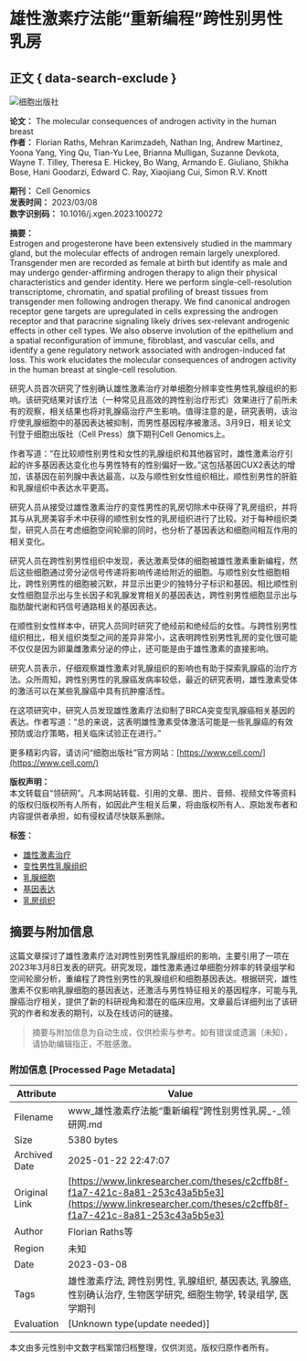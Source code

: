 # 雄性激素疗法能“重新编程”跨性别男性乳房

## 正文 { data-search-exclude }


![细胞出版社](https://cdn.linkresearcher.com/www.cell.com.jpeg)

**论文：** The molecular consequences of androgen activity in the human breast  
**作者：** Florian Raths, Mehran Karimzadeh, Nathan Ing, Andrew Martinez, Yoona Yang, Ying Qu, Tian-Yu Lee, Brianna Mulligan, Suzanne Devkota, Wayne T. Tilley, Theresa E. Hickey, Bo Wang, Armando E. Giuliano, Shikha Bose, Hani Goodarzi, Edward C. Ray, Xiaojiang Cui, Simon R.V. Knott  

**期刊：** Cell Genomics  
**发表时间：** 2023/03/08  
**数字识别码：** 10.1016/j.xgen.2023.100272  

**摘要：**  
Estrogen and progesterone have been extensively studied in the mammary gland, but the molecular effects of androgen remain largely unexplored. Transgender men are recorded as female at birth but identify as male and may undergo gender-affirming androgen therapy to align their physical characteristics and gender identity. Here we perform single-cell-resolution transcriptome, chromatin, and spatial profiling of breast tissues from transgender men following androgen therapy. We find canonical androgen receptor gene targets are upregulated in cells expressing the androgen receptor and that paracrine signaling likely drives sex-relevant androgenic effects in other cell types. We also observe involution of the epithelium and a spatial reconfiguration of immune, fibroblast, and vascular cells, and identify a gene regulatory network associated with androgen-induced fat loss. This work elucidates the molecular consequences of androgen activity in the human breast at single-cell resolution.

研究人员首次研究了性别确认雄性激素治疗对单细胞分辨率变性男性乳腺组织的影响。该研究结果对该疗法（一种常见且高效的跨性别治疗形式）效果进行了前所未有的观察，相关结果也将对乳腺癌治疗产生影响。值得注意的是，研究表明，该治疗使乳腺细胞中的基因表达被抑制，而男性基因程序被激活。3月9日，相关论文刊登于细胞出版社（Cell Press）旗下期刊Cell Genomics上。

作者写道：“在比较顺性别男性和女性的乳腺组织和其他器官时，雄性激素治疗引起的许多基因表达变化也与男性特有的性别偏好一致。”这包括基因CUX2表达的增加，该基因在前列腺中表达最高，以及与顺性别女性组织相比，顺性别男性的肝脏和乳腺组织中表达水平更高。

研究人员从接受过雄性激素治疗的变性男性的乳房切除术中获得了乳房组织，并将其与从乳房美容手术中获得的顺性别女性的乳房组织进行了比较。对于每种组织类型，研究人员在考虑细胞空间轮廓的同时，也分析了基因表达和细胞间相互作用的相关变化。

研究人员在跨性别男性组织中发现，表达激素受体的细胞被雄性激素重新编程，然后这些细胞通过旁分泌信号传递将影响传递给附近的细胞。与顺性别女性细胞相比，跨性别男性的细胞被沉默，并显示出更少的独特分子标识和基因。相比顺性别女性细胞显示出与生长因子和乳腺发育相关的基因表达，跨性别男性细胞显示出与脂肪酸代谢和钙信号通路相关的基因表达。

在顺性别女性样本中，研究人员同时研究了绝经前和绝经后的女性。与跨性别男性组织相比，相关组织类型之间的差异非常小，这表明跨性别男性乳房的变化很可能不仅仅是因为卵巢雌激素分泌的停止，还可能是由于雄性激素的直接影响。

研究人员表示，仔细观察雄性激素对乳腺组织的影响也有助于探索乳腺癌的治疗方法。众所周知，跨性别男性的乳腺癌发病率较低，最近的研究表明，雄性激素受体的激活可以在某些乳腺癌中具有抗肿瘤活性。

在这项研究中，研究人员发现雄性激素疗法抑制了BRCA突变型乳腺癌相关基因的表达。作者写道：“总的来说，这表明雄性激素受体激活可能是一些乳腺癌的有效预防或治疗策略，相关临床试验正在进行。”

更多精彩内容，请访问“细胞出版社”官方网站：[https://www.cell.com/](https://www.cell.com/)

**版权声明：**  
本文转载自“领研网”。凡本网站转载、引用的文章、图片、音频、视频文件等资料的版权归版权所有人所有，如因此产生相关后果，将由版权所有人、原始发布者和内容提供者承担，如有侵权请尽快联系删除。

**标签：**  
- [雄性激素治疗](https://www.linkresearcher.com/searchall?tab=theses&query=%E9%9B%84%E6%80%A7%E6%BF%80%E7%B4%A0%E6%B2%BB%E7%96%97)  
- [变性男性乳腺组织](https://www.linkresearcher.com/searchall?tab=theses&query=%E5%8F%98%E6%80%A7%E7%94%B7%E6%80%A7%E4%B9%B3%E8%85%BA%E7%BB%84%E7%BB%87)  
- [乳腺细胞](https://www.linkresearcher.com/searchall?tab=theses&query=%E4%B9%B3%E8%85%BA%E7%BB%86%E8%83%9E)  
- [基因表达](https://www.linkresearcher.com/searchall?tab=theses&query=%E5%9F%BA%E5%9B%A0%E8%A1%A8%E8%BE%BE)  
- [乳房组织](https://www.linkresearcher.com/searchall?tab=theses&query=%E4%B9%B3%E6%88%BF%E7%BB%84%E7%BB%87)  
<!-- tcd_original_link https://www.linkresearcher.com/theses/c2cffb8f-f1a7-421c-8a81-253c43a5b5e3 -->


## 摘要与附加信息

<!-- tcd_abstract -->
这篇文章探讨了雄性激素疗法对跨性别男性乳腺组织的影响，主要引用了一项在2023年3月8日发表的研究。研究发现，雄性激素通过单细胞分辨率的转录组学和空间轮廓分析，重编程了跨性别男性的乳腺组织和细胞基因表达。根据研究，雄性激素不仅影响乳腺细胞的基因表达，还激活与男性特征相关的基因程序，可能与乳腺癌治疗相关，提供了新的科研视角和潜在的临床应用。文章最后详细列出了该研究的作者和发表的期刊，以及在线访问的链接。
<!-- tcd_abstract_end -->

> 摘要与附加信息为自动生成，仅供检索与参考。如有错误或遗漏（未知），请协助编辑指正，不胜感激。

### 附加信息 [Processed Page Metadata]

| Attribute       | Value                                  |
|-----------------|----------------------------------------|
| Filename        | www_雄性激素疗法能“重新编程”跨性别男性乳房_-_领研网.md                             |
| Size            | 5380 bytes                           |
| Archived Date   | 2025-01-22 22:47:07                             |
| Original Link   | [https://www.linkresearcher.com/theses/c2cffb8f-f1a7-421c-8a81-253c43a5b5e3](https://www.linkresearcher.com/theses/c2cffb8f-f1a7-421c-8a81-253c43a5b5e3)                       |
| Author          | Florian Raths等                               |
| Region          | 未知                               |
| Date            | 2023-03-08                                 |
| Tags            | 雄性激素疗法, 跨性别男性, 乳腺组织, 基因表达, 乳腺癌, 性别确认治疗, 生物医学研究, 细胞生物学, 转录组学, 医学期刊                                 |
| Evaluation            | [Unknown type(update needed)]                                 |
<!-- tcd_table_end -->

本文由多元性别中文数字档案馆归档整理，仅供浏览。版权归原作者所有。
